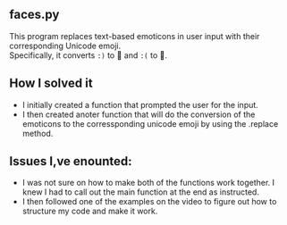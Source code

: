 ## faces.py

This program replaces text-based emoticons in user input with their corresponding Unicode emoji.  
Specifically, it converts `:)` to 🙂 and `:(` to 🙁.

## How I solved it

- I initially created a function that prompted the user for the input.
- I then created anoter function that will do the conversion of the emoticons to the corressponding unicode emoji by using the .replace method.

## Issues I,ve enounted:

- I was not sure on how to make both of the functions work together. I knew I had to call out the main function at the end as instructed.
- I then followed one of the examples on the video to figure out how to structure my code and make it work.
